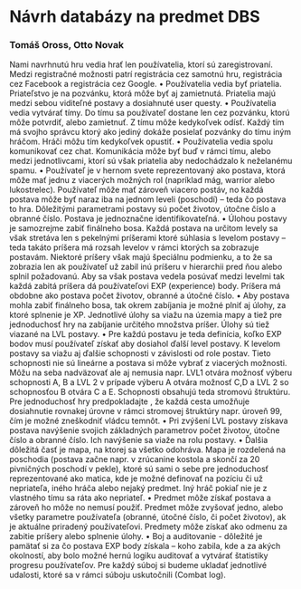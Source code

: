 # Návrh databázy na predmet DBS
### Tomáš Oross, Otto Novak

Nami navrhnutú hru vedia hrať len používatelia, ktorí sú zaregistrovaní. Medzi registračné možnosti
patrí registrácia cez samotnú hru, registrácia cez Facebook a registrácia cez Google.
• Používatelia vedia byť priatelia. Priateľstvo je na pozvánku, ktorá môže byť aj
zamietnutá. Priatelia majú medzi sebou viditeľné postavy a dosiahnuté user questy.
• Používatelia vedia vytvárať tímy. Do tímu sa používateľ dostane len cez pozvánku,
ktorú môže potvrdiť, alebo zamietnuť. Z tímu môže kedykoľvek odísť. Každý tím má svojho správcu ktorý ako jediný dokáže posielať pozvánky do tímu iným hráčom. Hráči môžu tím kedykoľvek opustiť.
• Používatelia vedia spolu komunikovať cez chat. Komunikácia môže byť buď v rámci
tímu, alebo medzi jednotlivcami, ktorí sú však priatelia aby nedochádzalo
k neželanému spamu.
• Používateľ je v hernom svete reprezentovaný ako postava, ktorá môže mať jednu
z viacerých možných rol (napríklad mág, warrior alebo lukostrelec). Používateľ môže mať zároveň viacero postáv, no každá postava môže byť naraz iba na jednom leveli (poschodí) – teda čo postava to hra. Dôležitými parametrami postavy sú počet životov, útočne číslo a obranné číslo. Postava je jednoznačne identifikovateľná.
• Úlohou postavy je samozrejme zabiť finálneho bosa. Každá postava na určitom levely
sa však stretáva len s pekelnými príšerami ktoré súhlasia s levelom postavy – teda
takáto príšera má rozsah levelov v rámci ktorých sa zobrazuje postavám. Niektoré
príšery však majú špeciálnu podmienku, a to že sa zobrazia len ak používateľ už zabil
inú príšeru v hierarchii pred ňou alebo splnil požadovanú. Aby sa však postava vedela posúvať medzi levelmi tak každá zabitá príšera dá používateľovi EXP (experience) body. Príšera má obdobne ako postava počet životov, obranné a útočné číslo.
• Aby postava mohla zabiť finálneho bosa, tak okrem zabíjania je možné plniť aj úlohy,
za ktoré splnenie je XP. Jednotlivé úlohy sa viažu na územia mapy a tiež pre
jednoduchosť hry na zabíjanie určitého množstva príšer. Úlohy sú tiež viazané na LVL
postavy.
• Pre každú postavu je teda definícia, koľko EXP bodov musí používateľ získať aby
dosiahol ďalší level postavy. K levelom postavy sa viažu aj ďalšie schopnosti
v závislosti od role postav. Tieto schopnosti nie sú lineárne a postava si môže vybrať
z viacerých možnosti. Môžu na seba nadväzovať ale aj nemusia napr. LVL1 otvára
možnosť výberu schopnosti A, B a LVL 2 v prípade výberu A otvára možnosť C,D a LVL
2 so schopnosťou B otvára C a E. Schopnosti obsahujú teda stromovú štruktúru. Pre
jednoduchosť hry predpokladajte , že každá cesta umožňuje dosiahnutie rovnakej
úrovne v rámci stromovej štruktúry napr. úroveň 99, čím je možné zneškodniť vládcu
temnôt.
• Pri zvýšení LVL postavy získava postava navýšenie svojich základných parametrov
počet životov, útočne číslo a obranné číslo. Ich navýšenie sa viaže na rolu postavy.
• Ďalšia dôležitá časť je mapa, na ktorej sa všetko odohráva. Mapa je rozdelená na
poschodia (postava začne napr. v zrúcanine kostola a skončí za 20 pivničných
poschodí v pekle), ktoré sú sami o sebe pre jednoduchosť reprezentované ako
matica, kde je možné definovať na pozíciu či už nepriateľa, iného hráča alebo nejaký
predmet. Iný hráč pokiaľ nie je z vlastného tímu sa ráta ako nepriateľ.
• Predmet môže získať postava a zároveň ho môže no nemusí použiť. Predmet môže
zvyšovať jedno, alebo všetky parametre používateľa (obranné, útočné číslo, či počet
životov), ak je aktuálne priradený používateľovi. Predmety môže získať ako odmenu
za zabitie príšery alebo splnenie úlohy.
• Boj a auditovanie - dôležité je pamätať si za čo postava EXP body získala – koho
zabila, kde a za akých okolností, aby bolo možné hernú logiku auditovať a vytvárať
štatistiky progresu používateľov. Pre každý súboj si budeme ukladať jednotlivé
udalosti, ktoré sa v rámci súboju uskutočnili (Combat log).

